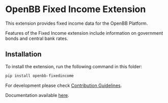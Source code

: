 # OpenBB Fixed Income Extension

This extension provides fixed income data for the OpenBB Platform.

Features of the Fixed Income extension include information on government bonds and central bank rates.

## Installation

To install the extension, run the following command in this folder:

```bash
pip install openbb-fixedincome
```

For development please check [Contribution Guidelines](https://github.com/OpenBB-finance/OpenBBTerminal/blob/feature/openbb-sdk-v4/openbb_platform/CONTRIBUTING.md).

Documentation available [here](https://docs.openbb.co/sdk).
